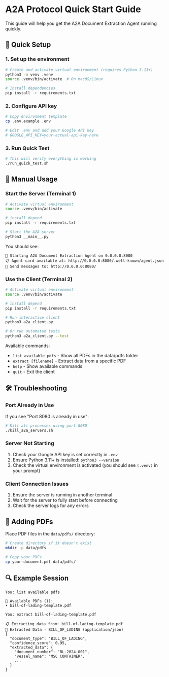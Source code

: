 # A2A Protocol Quick Start Guide

This guide will help you get the A2A Document Extraction Agent running quickly.

## 🚀 Quick Setup

### 1. Set up the environment

```bash
# Create and activate virtual environment (requires Python 3.11+)
python3 -m venv .venv
source .venv/bin/activate  # On macOS/Linux

# Install dependencies
pip install -r requirements.txt
```

### 2. Configure API key

```bash
# Copy environment template
cp .env.example .env

# Edit .env and add your Google API key
# GOOGLE_API_KEY=your-actual-api-key-here
```

### 3. Run Quick Test

```bash
# This will verify everything is working
./run_quick_test.sh
```

## 📖 Manual Usage

### Start the Server (Terminal 1)

```bash
# Activate virtual environment
source .venv/bin/activate

# install depend
pip install -r requirements.txt

# Start the A2A server
python3 __main__.py
```

You should see:
```
🚀 Starting A2A Document Extraction Agent on 0.0.0.0:8080
📋 Agent card available at: http://0.0.0.0:8080/.well-known/agent.json
💬 Send messages to: http://0.0.0.0:8080/
```

### Use the Client (Terminal 2)

```bash
# Activate virtual environment
source .venv/bin/activate

# install depend
pip install -r requirements.txt

# Run interactive client
python3 a2a_client.py

# Or run automated tests
python3 a2a_client.py --test
```

Available commands:
- `list available pdfs` - Show all PDFs in the data/pdfs folder
- `extract [filename]` - Extract data from a specific PDF
- `help` - Show available commands
- `quit` - Exit the client

## 🛠️ Troubleshooting

### Port Already in Use

If you see "Port 8080 is already in use":

```bash
# Kill all processes using port 8080
./kill_a2a_servers.sh
```

### Server Not Starting

1. Check your Google API key is set correctly in `.env`
2. Ensure Python 3.11+ is installed: `python3 --version`
3. Check the virtual environment is activated (you should see `(.venv)` in your prompt)

### Client Connection Issues

1. Ensure the server is running in another terminal
2. Wait for the server to fully start before connecting
3. Check the server logs for any errors

## 📁 Adding PDFs

Place PDF files in the `data/pdfs/` directory:

```bash
# Create directory if it doesn't exist
mkdir -p data/pdfs

# Copy your PDFs
cp your-document.pdf data/pdfs/
```

## 🔍 Example Session

```
You: list available pdfs

📂 Available PDFs (1):
• bill-of-lading-template.pdf

You: extract bill-of-lading-template.pdf

📋 Extracting data from: bill-of-lading-template.pdf
📄 Extracted Data - BILL_OF_LADING (application/json)
{
  "document_type": "BILL_OF_LADING",
  "confidence_score": 0.95,
  "extracted_data": {
    "document_number": "BL-2024-001",
    "vessel_name": "MSC CONTAINER",
    ...
  }
}
```